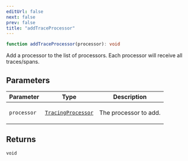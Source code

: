 ```yaml
---
editUrl: false
next: false
prev: false
title: "addTraceProcessor"
---
```


```ts
function addTraceProcessor(processor): void
```

Add a processor to the list of processors. Each processor will receive all traces/spans.

## Parameters

<table>
<thead>
<tr>
<th>Parameter</th>
<th>Type</th>
<th>Description</th>
</tr>
</thead>
<tbody>
<tr>
<td>

`processor`

</td>
<td>

[`TracingProcessor`](/openai-agents-js/openai/agents-core/interfaces/tracingprocessor/)

</td>
<td>

The processor to add.

</td>
</tr>
</tbody>
</table>

## Returns

`void`
